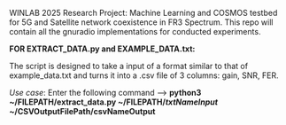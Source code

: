 WINLAB 2025 Research Project: 
Machine Learning and COSMOS testbed for 5G and Satellite network coexistence in FR3 Spectrum.
This repo will contain all the gnuradio implementations for conducted experiments.

**FOR EXTRACT_DATA.py and EXAMPLE_DATA.txt:**

The script is designed to take a input of a format similar to that of example_data.txt and turns it into a .csv file of 3 columns: gain, SNR, FER.

_Use case_: Enter the following command --> **python3 ~/FILEPATH/extract_data.py ~/FILEPATH/_txtNameInput_ ~/CSVOutputFilePath/csvNameOutput**
